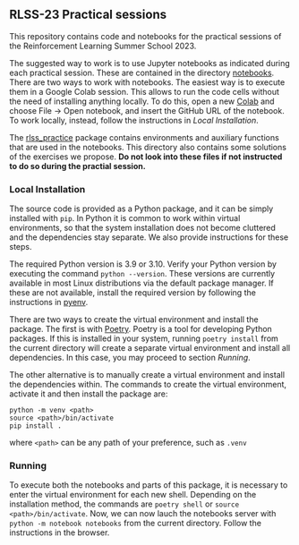 ## RLSS-23 Practical sessions

This repository contains code and notebooks for the practical sessions of the Reinforcement Learning Summer School 2023.

The suggested way to work is to use Jupyter notebooks as indicated during each practical session.
These are contained in the directory [notebooks](notebooks/). There are two ways to work with notebooks.
The easiest way is to execute them in a Google Colab session.
This allows to run the code cells without the need of installing anything locally.
To do this, open a new [Colab](https://colab.research.google.com/) and choose File -> Open notebook, and insert the GitHub URL of the notebook.
To work locally, instead, follow the instructions in *Local Installation*.

The [rlss_practice](rlss_practice/) package contains environments and auxiliary functions that are used in the notebooks.
This directory also contains some solutions of the exercises we propose. **Do not look into these files if not instructed to do so during the practial session.**


### Local Installation

The source code is provided as a Python package, and it can be simply installed with `pip`.
In Python it is common to work within virtual environments, so that the system installation does not become cluttered and the dependencies stay separate. We also provide instructions for these steps.

The required Python version is 3.9 or 3.10. Verify your Python version by executing the command `python --version`. These versions are currently available in most Linux distributions via the default package manager.
If these are not available, install the required version by following the instructions in [pyenv](https://github.com/pyenv/pyenv).

There are two ways to create the virtual environment and install the package.
The first is with [Poetry](https://python-poetry.org/). Poetry is a tool for developing Python packages. If this is installed in your system, running `poetry install` from the current directory will create a separate virtual environment and install all dependencies. In this case, you may proceed to section *Running*.

The other alternative is to manually create a virtual environment and install the dependencies within.
The commands to create the virtual environment, activate it and then install the package are:

    python -m venv <path>
    source <path>/bin/activate
    pip install .

where `<path>` can be any path of your preference, such as `.venv`

### Running

To execute both the notebooks and parts of this package, it is necessary to enter the virtual environment for each new shell.
Depending on the installation method, the commands are `poetry shell` or `source <path>/bin/activate`.
Now, we can now lauch the notebooks server with `python -m notebook notebooks` from the current directory. Follow the instructions in the browser.